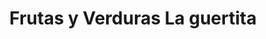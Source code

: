 ---
title: "Frutas y Verduras La guertita"
url: /leganes/frutas-y-verduras-la-guertita/
shop: frutería
---
